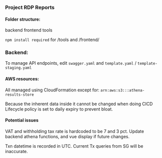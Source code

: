 ### Project RDP Reports

#### Folder structure:
backend
frontend
tools

`npm install required` for /tools and /frontend/

### Backend:
To manage API endpoints, edit 
`swagger.yaml` and `template.yaml` / `template-staging.yaml`

#### AWS resources: 
All managed using CloudFormation except for: `arn:aws:s3:::athena-results-store`

Because the inherent data inside it cannot be changed when doing CICD
Lifecycle policy is set to daily expiry to prevent bloat.


#### Potential issues
VAT and withholding tax rate is hardcoded to be
7 and 3 pct. Update backend athena functions, and vue display
if future changes.

Txn datetime is recorded in UTC.
Current Tx queries from SG will be inaccurate.
